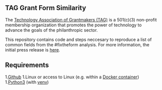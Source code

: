 ## TAG Grant Form Similarity

The [Technology Association of Grantmakers (TAG)](https://www.tagtech.org/) is a 501(c)(3) non-profit membership organization that promotes the power of technology to advance the goals of the philanthropic sector.

This repository contains code and steps neccesary to reproduce a list of common fields from the #fixtheform analysis. For more information, the initial press release is [here](https://www.tagtech.org/news/586811/TAG-Publishes-List-of-Common-Grant-Fields-from-FixtheForm-Analysis-.htm).

## Requirements

1.[Github](https://desktop.github.com/)
1.Linux or access to Linux (e.g. within a [Docker container](https://ubuntu.com/tutorials/windows-ubuntu-hyperv-containers#1-overview))
1.[Python3](https://www.python.org/download/releases/3.0/) (with [venv](https://docs.python.org/3/library/venv.html))

##

